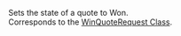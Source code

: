 Sets the state of a quote to Won.  
Corresponds to the [WinQuoteRequest Class](https://msdn.microsoft.com/library/microsoft.crm.sdk.messages.winquoterequest.aspx).
